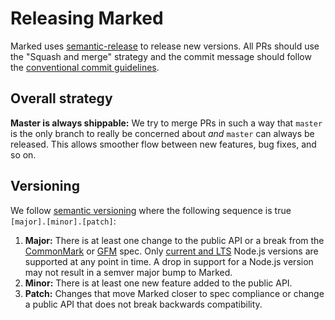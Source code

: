 # Releasing Marked

Marked uses [semantic-release](https://github.com/semantic-release/semantic-release) to release new versions. All PRs should use the "Squash and merge" strategy and the commit message should follow the [conventional commit guidelines](https://www.conventionalcommits.org/).

## Overall strategy

**Master is always shippable:** We try to merge PRs in such a way that `master` is the only branch to really be concerned about *and* `master` can always be released. This allows smoother flow between new features, bug fixes, and so on.

## Versioning

We follow [semantic versioning](https://semver.org) where the following sequence is true `[major].[minor].[patch]`:

1. **Major:** There is at least one change to the public API or a break from the [CommonMark](https://spec.commonmark.org/current/) or [GFM](https://github.github.com/gfm/) spec. Only [current and LTS](https://nodejs.org/en/about/releases/) Node.js versions are supported at any point in time.  A drop in support for a Node.js version may not result in a semver major bump to Marked.
2. **Minor:** There is at least one new feature added to the public API.
3. **Patch:** Changes that move Marked closer to spec compliance or change a public API that does not break backwards compatibility.
